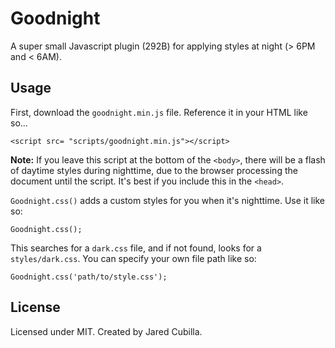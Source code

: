 # Goodnight

A super small Javascript plugin (292B) for applying styles at night (> 6PM and < 6AM).

## Usage

First, download the `goodnight.min.js` file. Reference it in your HTML like so...

```
<script src= "scripts/goodnight.min.js"></script>
```

**Note:** If you leave this script at the bottom of the `<body>`, there will be a flash of daytime styles during nighttime, due to the browser processing the document until the script. It's best if you include this in the `<head>`.

`Goodnight.css()` adds a custom styles for you when it's nighttime. Use it like so:

```
Goodnight.css();
```

This searches for a `dark.css` file, and if not found, looks for a `styles/dark.css`. You can specify your own file path like so:

```
Goodnight.css('path/to/style.css');
```

## License

Licensed under MIT. Created by Jared Cubilla.